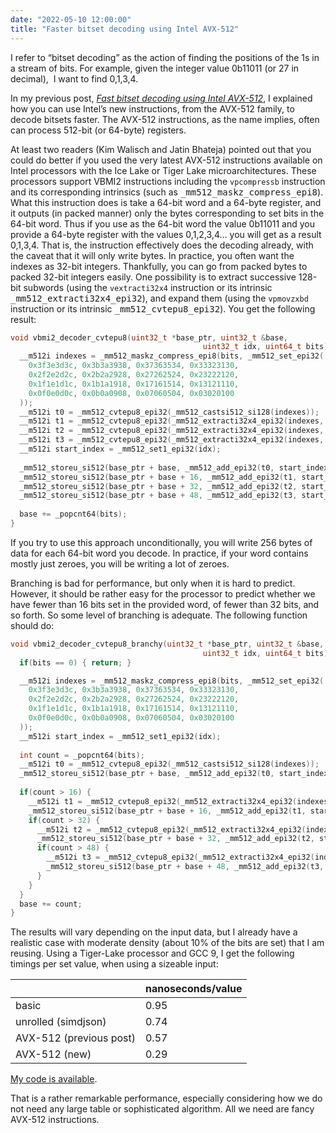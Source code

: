 ```yaml
---
date: "2022-05-10 12:00:00"
title: "Faster bitset decoding using Intel AVX-512"
---
```




I refer to &ldquo;bitset decoding&rdquo; as the action of finding the positions of the 1s in a stream of bits. For example, given the integer value 0b11011 (or 27 in decimal),  I want to find 0,1,3,4.

In my previous post, <em><a href="https://lemire.me/blog/2022/05/06/fast-bitset-decoding-using-intel-avx-512/" rel="bookmark">Fast bitset decoding using Intel AVX-512</a></em>, I explained how you can use Intel&rsquo;s new instructions, from the AVX-512 family, to decode bitsets faster. The AVX-512 instructions, as the name implies, often can process 512-bit (or 64-byte) registers.

At least two readers (Kim Walisch and Jatin Bhateja) pointed out that you could do better if you used the very latest AVX-512 instructions available on Intel processors with the Ice Lake or Tiger Lake microarchitectures. These processors support VBMI2 instructions including the `vpcompressb` instruction and its corresponding intrinsics (such as <tt>_mm512_maskz_compress_epi8</tt>). What this instruction does is take a 64-bit word and a 64-byte register, and it outputs (in packed manner) only the bytes corresponding to set bits in the 64-bit word. Thus if you use as the 64-bit word the value 0b11011 and you provide a 64-byte register with the values 0,1,2,3,4&hellip; you will get as a result 0,1,3,4. That is, the instruction effectively does the decoding already, with the caveat that it will only write bytes. In practice, you often want the indexes as 32-bit integers. Thankfully, you can go from packed bytes to packed 32-bit integers easily. One possibility is to extract successive 128-bit subwords (using the `vextracti32x4` instruction or its intrinsic <tt>_mm512_extracti32x4_epi32</tt>), and expand them (using the `vpmovzxbd` instruction or its intrinsic <tt>_mm512_cvtepu8_epi32</tt>). You get the following result:
```C
void vbmi2_decoder_cvtepu8(uint32_t *base_ptr, uint32_t &base,
                                           uint32_t idx, uint64_t bits) {
  __m512i indexes = _mm512_maskz_compress_epi8(bits, _mm512_set_epi32(
    0x3f3e3d3c, 0x3b3a3938, 0x37363534, 0x33323130,
    0x2f2e2d2c, 0x2b2a2928, 0x27262524, 0x23222120,
    0x1f1e1d1c, 0x1b1a1918, 0x17161514, 0x13121110,
    0x0f0e0d0c, 0x0b0a0908, 0x07060504, 0x03020100
  ));
  __m512i t0 = _mm512_cvtepu8_epi32(_mm512_castsi512_si128(indexes));
  __m512i t1 = _mm512_cvtepu8_epi32(_mm512_extracti32x4_epi32(indexes, 1));
  __m512i t2 = _mm512_cvtepu8_epi32(_mm512_extracti32x4_epi32(indexes, 2));
  __m512i t3 = _mm512_cvtepu8_epi32(_mm512_extracti32x4_epi32(indexes, 3));
  __m512i start_index = _mm512_set1_epi32(idx);
  
  _mm512_storeu_si512(base_ptr + base, _mm512_add_epi32(t0, start_index));
  _mm512_storeu_si512(base_ptr + base + 16, _mm512_add_epi32(t1, start_index));
  _mm512_storeu_si512(base_ptr + base + 32, _mm512_add_epi32(t2, start_index));
  _mm512_storeu_si512(base_ptr + base + 48, _mm512_add_epi32(t3, start_index));
  
  base += _popcnt64(bits);
}
```


If you try to use this approach unconditionally, you will write 256 bytes of data for each 64-bit word you decode. In practice, if your word contains mostly just zeroes, you will be writing a lot of zeroes.

Branching is bad for performance, but only when it is hard to predict. However, it should be rather easy for the processor to predict whether we have fewer than 16 bits set in the provided word, of fewer than 32 bits, and so forth. So some level of branching is adequate. The following function should do:
```C
void vbmi2_decoder_cvtepu8_branchy(uint32_t *base_ptr, uint32_t &base,
                                           uint32_t idx, uint64_t bits) {
  if(bits == 0) { return; }

  __m512i indexes = _mm512_maskz_compress_epi8(bits, _mm512_set_epi32(
    0x3f3e3d3c, 0x3b3a3938, 0x37363534, 0x33323130,
    0x2f2e2d2c, 0x2b2a2928, 0x27262524, 0x23222120,
    0x1f1e1d1c, 0x1b1a1918, 0x17161514, 0x13121110,
    0x0f0e0d0c, 0x0b0a0908, 0x07060504, 0x03020100
  ));
  __m512i start_index = _mm512_set1_epi32(idx);
  
  int count = _popcnt64(bits);
  __m512i t0 = _mm512_cvtepu8_epi32(_mm512_castsi512_si128(indexes));
  _mm512_storeu_si512(base_ptr + base, _mm512_add_epi32(t0, start_index));
  
  if(count > 16) {   
    __m512i t1 = _mm512_cvtepu8_epi32(_mm512_extracti32x4_epi32(indexes, 1));
    _mm512_storeu_si512(base_ptr + base + 16, _mm512_add_epi32(t1, start_index));
    if(count > 32) {   
      __m512i t2 = _mm512_cvtepu8_epi32(_mm512_extracti32x4_epi32(indexes, 2));
      _mm512_storeu_si512(base_ptr + base + 32, _mm512_add_epi32(t2, start_index));
      if(count > 48) {   
        __m512i t3 = _mm512_cvtepu8_epi32(_mm512_extracti32x4_epi32(indexes, 3));
        _mm512_storeu_si512(base_ptr + base + 48, _mm512_add_epi32(t3, start_index));
      }
    }
  }
  base += count;
}
```


The results will vary depending on the input data, but I already have a realistic case with moderate density (about 10% of the bits are set) that I am reusing. Using a Tiger-Lake processor and GCC 9, I get the following timings per set value, when using a sizeable input:

&nbsp;                   |nanoseconds/value        |
-------------------------|-------------------------|
basic                    |0.95                     |
unrolled (simdjson)      |0.74                     |
AVX-512 (previous post)  |0.57                     |
AVX-512 (new)            |0.29                     |


[My code is available](https://github.com/lemire/Code-used-on-Daniel-Lemire-s-blog/tree/master/2022/05/10).

That is a rather remarkable performance, especially considering how we do not need any large table or sophisticated algorithm. All we need are fancy AVX-512 instructions.

